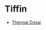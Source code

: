 # Tiffin
- [Thengai Dosai](http://htmlpreview.github.io/?https://github.com/paramraghavan/cookbook/blob/master/tiffin/thengai-dosai.html)
